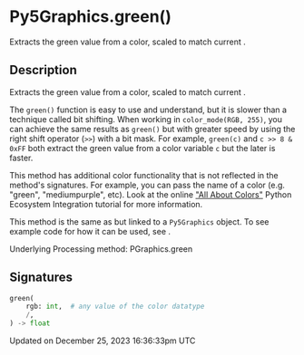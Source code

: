 # Py5Graphics.green()

Extracts the green value from a color, scaled to match current [](py5graphics_color_mode).

## Description

Extracts the green value from a color, scaled to match current [](py5graphics_color_mode).

The `green()` function is easy to use and understand, but it is slower than a technique called bit shifting. When working in `color_mode(RGB, 255)`, you can achieve the same results as `green()` but with greater speed by using the right shift operator (`>>`) with a bit mask. For example, `green(c)` and `c >> 8 & 0xFF` both extract the green value from a color variable `c` but the later is faster.

This method has additional color functionality that is not reflected in the method's signatures. For example, you can pass the name of a color (e.g. "green", "mediumpurple", etc). Look at the online ["All About Colors"](/integrations/colors) Python Ecosystem Integration tutorial for more information.

This method is the same as [](sketch_green) but linked to a `Py5Graphics` object. To see example code for how it can be used, see [](sketch_green).

Underlying Processing method: PGraphics.green

## Signatures

```python
green(
    rgb: int,  # any value of the color datatype
    /,
) -> float
```

Updated on December 25, 2023 16:36:33pm UTC
